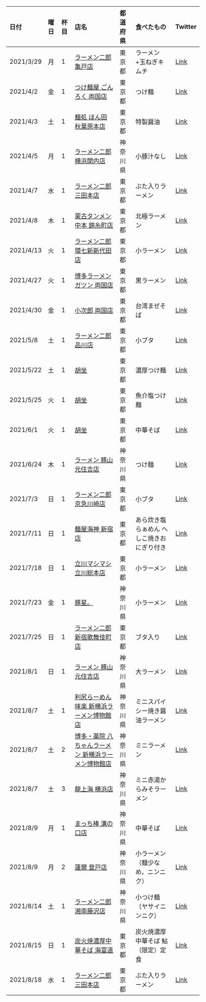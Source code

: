 | 日付 | 曜日 | 杯目 | 店名 | 都道府県 | 食べたもの | Twitter |
| :--- | :--- | :--- | :--- | :--- | :--- | :--- |
| 2021/3/29 | 月 | 1 | [ラーメン二郎 亀戸店](https://tabelog.com/tokyo/A1312/A131202/13008000/) | 東京都 | ラーメン+玉ねぎキムチ | [Link](https://twitter.com/mirucaaura/status/1376404128956522499?s=20) |
| 2021/4/2 | 金 | 1 | [つけ麺屋 ごんろく 両国店](https://tabelog.com/tokyo/A1312/A131201/13003718/) | 東京都 | つけ麺 | [Link](https://twitter.com/mirucaaura/status/1377796308786810881?s=20) |
| 2021/4/3 | 土 | 1 | [麺処 ほん田 秋葉原本店](https://tabelog.com/tokyo/A1310/A131001/13246285/) | 東京都 | 特製醤油 | [Link](https://twitter.com/mirucaaura/status/1378997341856821250?s=20) |
| 2021/4/5 | 月 | 1 | [ラーメン二郎 横浜関内店](https://tabelog.com/kanagawa/A1401/A140104/14001518/) | 神奈川県 | 小豚汁なし | [Link](https://twitter.com/mirucaaura/status/1379029679982571520?s=20) |
| 2021/4/7 | 水 | 1 | [ラーメン二郎 三田本店](https://tabelog.com/tokyo/A1314/A131402/13006051/) | 東京都 | ぶた入りラーメン | [Link](https://twitter.com/mirucaaura/status/1379664685398519809?s=20) |
| 2021/4/8 | 木 | 1 | [蒙古タンメン中本 錦糸町店](https://tabelog.com/tokyo/A1312/A131201/13234903/) | 東京都 | 北極ラーメン | [Link](https://twitter.com/mirucaaura/status/1380057414620176386?s=20) |
| 2021/4/13 | 火 | 1 | [ラーメン二郎 環七新新代田店](https://tabelog.com/tokyo/A1318/A131803/13010833/) | 東京都 | 小ラーメン | [Link](https://twitter.com/mirucaaura/status/1381824110322348036?s=20) |
| 2021/4/27 | 火 | 1 | [博多ラーメン ガツン 両国店](https://tabelog.com/tokyo/A1311/A131103/13162358/) | 東京都 | 黒ラーメン | [Link](https://twitter.com/mirucaaura/status/1386893564219592708?s=20) |
| 2021/4/30 | 金 | 1 | [小次郎 両国店](https://tabelog.com/tokyo/A1312/A131201/13114864/) | 東京都 | 台湾まぜそば | [Link](https://twitter.com/mirucaaura/status/1388093685959520257?s=20) |
| 2021/5/8 | 土 | 1 | [ラーメン二郎 品川店](https://tabelog.com/tokyo/A1314/A131405/13007375/) | 東京都 | 小ブタ | [Link](https://twitter.com/mirucaaura/status/1390903309427306497?s=20) |
| 2021/5/22 | 土 | 1 | [胡坐](https://tabelog.com/tokyo/A1312/A131201/13114683/) | 東京都 | 濃厚つけ麺 | [Link](https://twitter.com/mirucaaura/status/1395762039117664261?s=20) |
| 2021/5/25 | 火 | 1 | [胡坐](https://tabelog.com/tokyo/A1312/A131201/13114683/) | 東京都 | 魚介塩つけ麺 | [Link](https://twitter.com/mirucaaura/status/1397099596958949382?s=20) |
| 2021/6/1 | 火 | 1 | [胡坐](https://tabelog.com/tokyo/A1312/A131201/13114683/) | 東京都 | 中華そば | [Link](https://twitter.com/mirucaaura/status/1399665785606262786?s=20) |
| 2021/6/24 | 木 | 1 | [ラーメン 豚山 元住吉店](https://tabelog.com/kanagawa/A1405/A140504/14076127/) | 神奈川県 | つけ麵 | [Link](https://twitter.com/mirucaaura/status/1407716468863561730?s=20) |
| 2021/7/3 | 日 | 1 | [ラーメン二郎 京急川崎店](https://tabelog.com/kanagawa/A1405/A140501/14000765/) | 東京都 | 小ブタ | [Link](https://twitter.com/mirucaaura/status/1411156658487578625?s=20) |
| 2021/7/11 | 日 | 1 | [麺屋海神 新宿店](https://tabelog.com/tokyo/A1304/A130401/13045287/) | 東京都 | あら炊き塩らぁめん へしこ焼きおにぎり付き | [Link](https://twitter.com/mirucaaura/status/1414206559370969095?s=20) |
| 2021/7/18 | 日 | 1 | [立川マシマシ 立川総本店](https://tabelog.com/tokyo/A1329/A132901/13173764/) | 東京都 | 小ラーメン | [Link](https://twitter.com/mirucaaura/status/1416419835152457734?s=20) |
| 2021/7/23 | 金 | 1 | [豚星。](https://tabelog.com/kanagawa/A1405/A140504/14058333/) | 神奈川県 | 小ラーメン | [Link](https://twitter.com/mirucaaura/status/1418515977470300163?s=20) |
| 2021/7/25 | 日 | 1 | [ラーメン二郎 新宿歌舞伎町店](https://tabelog.com/tokyo/A1304/A130401/13200815/) | 東京都 | ブタ入り | [Link](https://twitter.com/mirucaaura/status/1419136318127235072?s=20) |
| 2021/8/1 | 日 | 1 | [ラーメン 豚山 元住吉店](https://tabelog.com/kanagawa/A1405/A140504/14076127/) | 神奈川県 | 大ラーメン | [Link](https://twitter.com/mirucaaura/status/1421729655728398346?s=20) |
| 2021/8/7 | 土 | 1 | [利尻らーめん味楽 新横浜ラーメン博物館店](https://tabelog.com/kanagawa/A1401/A140206/14066708/) | 神奈川県 | ミニスパイシー焼き醤油ラーメン | [Link](https://twitter.com/mirucaaura/status/1423956723417554947?s=20) |
| 2021/8/7 | 土 | 2 | [博多・薬院 八ちゃんラーメン 新横浜ラーメン博物館店](https://tabelog.com/kanagawa/A1401/A140206/14074442/) | 神奈川県 | ミニラーメン | [Link](https://twitter.com/mirucaaura/status/1423957076758253569?s=20) |
| 2021/8/7 | 土 | 3 | [龍上海 横浜店](https://tabelog.com/kanagawa/A1401/A140206/14003644/) | 神奈川県 | ミニ赤湯からみそラーメン | [Link](https://twitter.com/mirucaaura/status/1423957346552664065?s=20) |
| 2021/8/9 | 月 | 1 | [まっち棒 溝の口店](https://tabelog.com/kanagawa/A1405/A140505/14006090/) | 神奈川県 | 中華そば | [Link](https://twitter.com/mirucaaura/status/1424618855276564480?s=20) |
| 2021/8/9 | 月 | 2 | [蓮爾 登戸店](https://tabelog.com/kanagawa/A1405/A140506/14003791/) | 神奈川県 | 小ラーメン（麺少なめ，ニンニク）| [Link](https://twitter.com/mirucaaura/status/1424654977469861893?s=20) |
| 2021/8/14 | 土 | 1 | [ラーメン二郎 湘南藤沢店](https://tabelog.com/kanagawa/A1404/A140404/14035072/) | 神奈川県 | 小つけ麺（ヤサイニンニク）| [Link](https://twitter.com/mirucaaura/status/1426380355024539649?s=20) |
| 2021/8/15 | 日 | 1 | [炭火焼濃厚中華そば 海富道](https://tabelog.com/tokyo/A1310/A131002/13258496/) | 東京都 | 炭火焼濃厚中華そば 鮎（限定）定食 | [Link](https://twitter.com/mirucaaura/status/1426739207171547137?s=20) |
| 2021/8/18 | 水 | 1 | [ラーメン二郎 三田本店](https://tabelog.com/tokyo/A1314/A131402/13006051/) | 東京都 | ぶた入りラーメン | [Link](https://twitter.com/mirucaaura/status/1427892425217871874?s=20) |